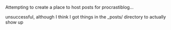 Attempting to create a place to host posts for procrastiblog...

unsuccessful, although I think I got things in the _posts/ directory to actually show up
